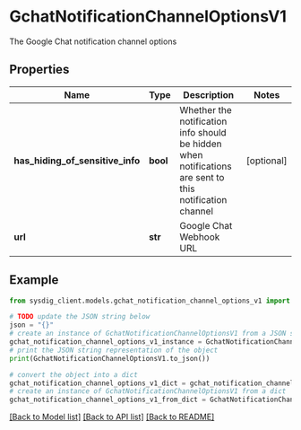 # GchatNotificationChannelOptionsV1

The Google Chat notification channel options

## Properties

Name | Type | Description | Notes
------------ | ------------- | ------------- | -------------
**has_hiding_of_sensitive_info** | **bool** | Whether the notification info should be hidden when notifications are sent to this notification channel | [optional] 
**url** | **str** | Google Chat Webhook URL | 

## Example

```python
from sysdig_client.models.gchat_notification_channel_options_v1 import GchatNotificationChannelOptionsV1

# TODO update the JSON string below
json = "{}"
# create an instance of GchatNotificationChannelOptionsV1 from a JSON string
gchat_notification_channel_options_v1_instance = GchatNotificationChannelOptionsV1.from_json(json)
# print the JSON string representation of the object
print(GchatNotificationChannelOptionsV1.to_json())

# convert the object into a dict
gchat_notification_channel_options_v1_dict = gchat_notification_channel_options_v1_instance.to_dict()
# create an instance of GchatNotificationChannelOptionsV1 from a dict
gchat_notification_channel_options_v1_from_dict = GchatNotificationChannelOptionsV1.from_dict(gchat_notification_channel_options_v1_dict)
```
[[Back to Model list]](../README.md#documentation-for-models) [[Back to API list]](../README.md#documentation-for-api-endpoints) [[Back to README]](../README.md)


